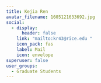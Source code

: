 ```yaml
---
title: Kejia Ren
avatar_filename: 1605121633692.jpg
social:
  - display:
      header: false
    link: "mailto:kr43@rice.edu "
    icon_pack: fas
    label: Mail
    icon: envelope
superuser: false
user_groups:
  - Graduate Students
---
```

